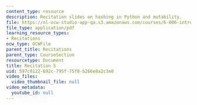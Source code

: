 ```yaml
---
content_type: resource
description: Recitation slides on hashing in Python and mutability.
file: https://ol-ocw-studio-app-qa.s3.amazonaws.com/courses/6-006-introduction-to-algorithms-spring-2008/597c0122692c795f75f8b266e8a2c3e0_recitation05.pdf
file_type: application/pdf
learning_resource_types:
- Recitations
ocw_type: OCWFile
parent_title: Recitations
parent_type: CourseSection
resourcetype: Document
title: Recitation 5
uid: 597c0122-692c-795f-75f8-b266e8a2c3e0
video_files:
  video_thumbnail_file: null
video_metadata:
  youtube_id: null
---
```

